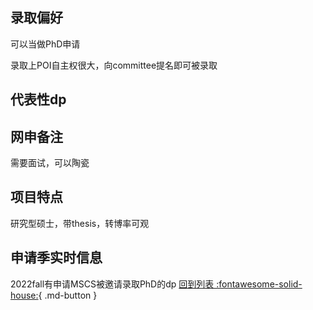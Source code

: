 ## 录取偏好
可以当做PhD申请

录取上POI自主权很大，向committee提名即可被录取
## 代表性dp

## 网申备注
需要面试，可以陶瓷
## 项目特点
研究型硕士，带thesis，转博率可观
## 申请季实时信息
2022fall有申请MSCS被邀请录取PhD的dp
[回到列表 :fontawesome-solid-house:](选校梯度.md){ .md-button }
